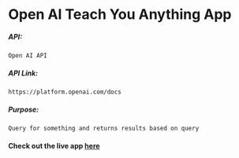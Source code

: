 # Open AI Teach You Anything App

##### API:
    Open AI API

##### API Link:
    https://platform.openai.com/docs

##### Purpose:
    Query for something and returns results based on query

 

#### Check out the live app [here](https://priyanka23-brs.github.io/Teach-you-anything-AI/)
 
 
